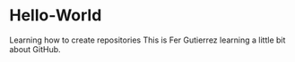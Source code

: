 # Hello-World
Learning how to create repositories
This is Fer Gutierrez learning a little bit about GitHub.
